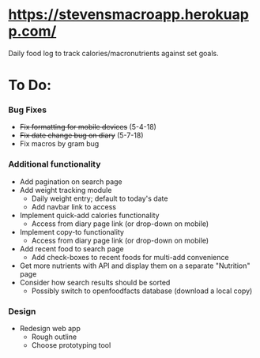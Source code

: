 # https://stevensmacroapp.herokuapp.com/
Daily food log to track calories/macronutrients against set goals.

# To Do:

### Bug Fixes
- ~~Fix formatting for mobile devices~~ (5-4-18)
- ~~Fix date change bug on diary~~ (5-7-18)
- Fix macros by gram bug

### Additional functionality
- Add pagination on search page
- Add weight tracking module
    - Daily weight entry; default to today's date
    - Add navbar link to access
- Implement quick-add calories functionality
    - Access from diary page link (or drop-down on mobile)
- Implement copy-to functionality
    - Access from diary page link (or drop-down on mobile)
- Add recent food to search page
    - Add check-boxes to recent foods for multi-add convenience
- Get more nutrients with API and display them on a separate "Nutrition" page
- Consider how search results should be sorted
    - Possibly switch to openfoodfacts database (download a local copy)

### Design
- Redesign web app
    - Rough outline
    - Choose prototyping tool

